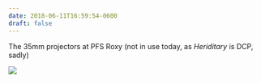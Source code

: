 ```yaml
---
date: 2018-06-11T16:59:54-0600
draft: false
---
```


The 35mm projectors at PFS Roxy (not in use today, as _Heriditary_ is DCP, sadly)

![](/images/2018/53fbcd1ef3.jpg)

